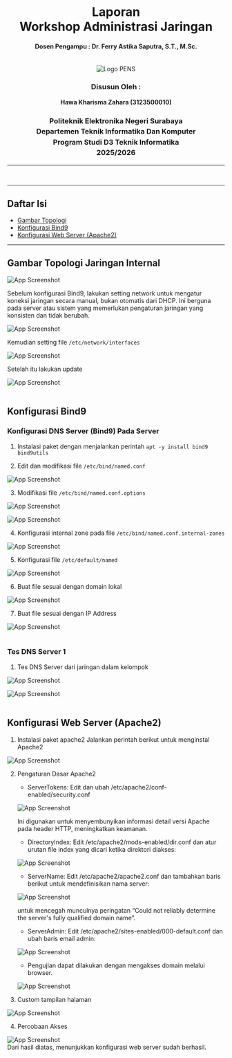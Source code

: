 <div align="center">
  <h1 style="text-align: center;font-weight: bold">Laporan<br>Workshop Administrasi Jaringan<br></h1>
  <h4 style="text-align: center;">Dosen Pengampu : Dr. Ferry Astika Saputra, S.T., M.Sc.</h4>
</div>
<br />
<div align="center">
  <img src="https://upload.wikimedia.org/wikipedia/id/4/44/Logo_PENS.png" alt="Logo PENS">
  <h3 style="text-align: center;">Disusun Oleh :</h3>
  <p style="text-align: center;">
    <strong>Hawa Kharisma Zahara (3123500010)</strong>
  </p>
<h3 style="text-align: center;line-height: 1.5">Politeknik Elektronika Negeri Surabaya<br>Departemen Teknik Informatika Dan Komputer<br>Program Studi D3 Teknik Informatika<br>2025/2026</h3>
  <hr>
</div>
<br>

---

## Daftar Isi

- [Gambar Topologi](#gambar-topologi-jaringan-internal)
- [Konfigurasi Bind9](#konfigurasi-bind9)
- [Konfigurasi Web Server (Apache2)](#konfigurasi-web-server-apache2)

---


## Gambar Topologi Jaringan Internal

![App Screenshot](Assets/topologi.jpg)<br>

Sebelum konfigurasi Bind9, lakukan setting network untuk mengatur koneksi jaringan secara manual, bukan otomatis dari DHCP. Ini berguna pada server atau sistem yang memerlukan pengaturan jaringan yang konsisten dan tidak berubah.

![App Screenshot](Assets/networkinterface.jpg)
<br>

Kemudian setting file `/etc/network/interfaces`

![App Screenshot](Assets/setnetwork.jpg)
<br>

Setelah itu lakukan update

![App Screenshot](Assets/updatenetwork.jpg)
<br>
<br>

## Konfigurasi Bind9

### Konfigurasi DNS Server (Bind9) Pada Server
1. Instalasi paket dengan menjalankan perintah `apt -y install bind9 bind9utils`

2. Edit dan modifikasi file `/etc/bind/named.conf`

![App Screenshot](Assets/namedconf.jpg)
<br>

3. Modifikasi file `/etc/bind/named.conf.options`

![App Screenshot](Assets/confoptions.jpg)
<br>

![App Screenshot](Assets/confoptions2.jpg)
<br>

4. Konfigurasi internal zone pada file `/etc/bind/named.conf.internal-zones`

![App Screenshot](Assets/intzones.jpg)
<br>

5. Konfigurasi file `/etc/default/named`

![App Screenshot](Assets/defaultnamed.jpg)
<br>

6. Buat file sesuai dengan domain lokal

![App Screenshot](Assets/domainlokal.jpg)
<br>

7. Buat file sesuai dengan IP Address

![App Screenshot](Assets/ipaddr.jpg)
<br>
<br>

### Tes DNS Server 1
1. Tes DNS Server dari jaringan dalam kelompok

![App Screenshot](Assets/tesdns.jpg)
<br>

![App Screenshot](Assets/tesdns2.jpg)
<br>
<br>

## Konfigurasi Web Server (Apache2)
1. Instalasi paket apache2 Jalankan perintah berikut untuk menginstal Apache2

![App Screenshot](Assets/installapache2.jpg)
<br>

2. Pengaturan Dasar Apache2
    - ServerTokens: Edit dan ubah /etc/apache2/conf-enabled/security.conf

    ![App Screenshot](Assets/confenable.jpg)
    
    Ini digunakan untuk menyembunyikan informasi detail versi Apache pada header HTTP, meningkatkan keamanan.
    <br>

    - DirectoryIndex: Edit /etc/apache2/mods-enabled/dir.conf dan atur urutan file index yang dicari ketika direktori diakses:

    ![App Screenshot](Assets/modsenable.jpg)
    <br>

    - ServerName: Edit /etc/apache2/apache2.conf dan tambahkan baris berikut untuk mendefinisikan nama server:

    ![App Screenshot](Assets/apache2conf.jpg)

    untuk mencegah munculnya peringatan “Could not reliably determine the server's fully qualified domain name”.
    <br>

    - ServerAdmin: Edit /etc/apache2/sites-enabled/000-default.conf dan ubah baris email admin:

    ![App Screenshot](Assets/sitesenable.jpg)
    <br>

    - Pengujian dapat dilakukan dengan mengakses domain melalui browser.

    ![App Screenshot](Assets/pengujian.jpg)
    <br>

3. Custom tampilan halaman

![App Screenshot](Assets/custom.jpg)
<br>

4. Percobaan Akses

![App Screenshot](Assets/successdone.jpg)
<br>
Dari hasil diatas, menunjukkan konfigurasi web server sudah berhasil.

